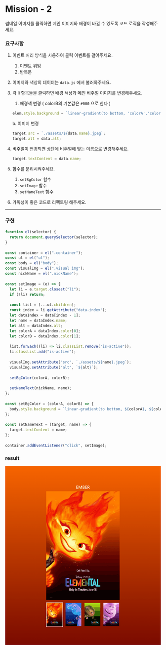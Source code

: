 # Mission - 2

썸네일 이미지를 클릭하면 메인 이미지와 배경이 바뀔 수 있도록 코드 로직을 작성해주세요.

### 요구사항

1. 이벤트 처리 방식을 사용하여 클릭 이벤트를 걸어주세요.
   1. 이벤트 위임
   2. 반복문
2. 이미지와 색상의 데이터는 `data.js` 에서 불러와주세요.
3. 각 li 항목들을 클릭하면 배경 색상과 메인 비주얼 이미지를 변경해주세요.

   1. 배경색 변경 ( colorB의 기본값은 `#000` 으로 한다 )

   ```jsx
   elem.style.background = `linear-gradient(to bottom, 'colorA','colorB')`;
   ```

   b. 이미지 변경

   ```jsx
   target.src = `./assets/${data.name}.jpeg`;
   target.alt = data.alt;
   ```

4. 비주얼이 변경되면 상단에 비주얼에 맞는 이름으로 변경해주세요.

   ```jsx
   target.textContent = data.name;
   ```

5. 함수를 분리시켜주세요.
   1. `setBgColor` 함수
   2. `setImage` 함수
   3. `setNameText` 함수
6. 가독성이 좋은 코드로 리팩토링 해주세요.

---

### 구현

```js
function el(selector) {
  return document.querySelector(selector);
}

const container = el(".container");
const ul = el("ul");
const body = el("body");
const visualImg = el(".visual img");
const nickName = el(".nickName");

const setImage = (e) => {
  let li = e.target.closest("li");
  if (!li) return;

  const list = [...ul.children];
  const index = li.getAttribute("data-index");
  let dataIndex = data[index - 1];
  let name = dataIndex.name;
  let alt = dataIndex.alt;
  let colorA = dataIndex.color[0];
  let colorB = dataIndex.color[1];

  list.forEach((li) => li.classList.remove("is-active"));
  li.classList.add("is-active");

  visualImg.setAttribute("src", `./assets/${name}.jpeg`);
  visualImg.setAttribute("alt", `${alt}`);

  setBgColor(colorA, colorB);

  setNameText(nickName, name);
};

const setBgColor = (colorA, colorB) => {
  body.style.background = `linear-gradient(to bottom, ${colorA}, ${colorB})`;
};

const setNameText = (target, name) => {
  target.textContent = name;
};

container.addEventListener("click", setImage);
```

### result

<img src="./missionResult.gif">
